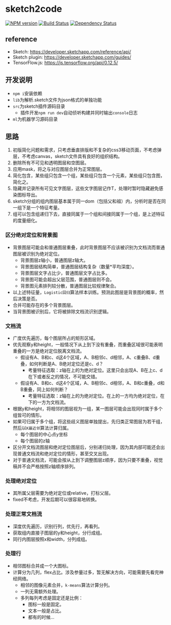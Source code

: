 # sketch2code

[![NPM version](https://badge.fury.io/js/sketch2code.png)](https://npmjs.org/package/sketch2code)
[![Build Status](https://travis-ci.org/army8735/sketch2code.svg?branch=master)](https://travis-ci.org/army8735/sketch2code)
[![Dependency Status](https://david-dm.org/army8735/sketch2code.png)](https://david-dm.org/army8735/sketch2code)

## reference
* Sketch: https://developer.sketchapp.com/reference/api/
* Sketch plugin: https://developer.sketchapp.com/guides/
* TensorFlow.js: https://js.tensorflow.org/api/0.12.5/

## 开发说明
* `npm i`安装依赖
* `lib`为解析.sketch文件为json格式的单独功能
* `src`为sketch插件源码目录
  * 插件开发`npm run dev`自动侦听构建并同时输出`console`日志
* `ml`为机器学习源码目录

## 思路

1. 初版简化问题和需求，只考虑垂直排版和不复杂的css3移动页面，不考虑弹层，不考虑canvas，sketch文件具有良好的组织结构。
2. 删除所有不可见和透明图层和空图层。
3. 应用mask，将之与对应图层合并为正常图层。
4. 简化包含，某些组只包含一个组，某些组只包含一个元素，某些组只包含图，简化之。
5. 隐藏并记录所有可见文字图层，这些文字图层记作T，处理时暂时隐藏避免感染图标导出。
6. sketch分组的组内图层基本属于同一dom（包括父和祖）内，分析时是否在同一组下是一个特征考量。
7. 组可以包含组递归下去，直接同属于一个组和间接同属于一个组，是上述特征的度量细化。

### 区分绝对定位和背景图
* 背景图层可能会和普通图层重叠，此时背景图层不应该被识别为文档流而普通图层被识别为绝对定位。
  * 背景图层z轴小，普通图层z轴大。
  * 背景图层结构简单，普通图层结构复杂（数量*平均深度）。
  * 背景图层文字占比少，普通图层文字占比多。
  * 背景图可能会超出父层范围，普通图层则不会。
  * 背景图元素排列较分散，普通图层比较规律聚合。
* 以上述特征量，`Logistic回归`算法样本训练。预测此图层是背景图的概率，然后决策是否。
* 合并可能存在的多个背景图层。
* 当背景图被识别后，它将被排除文档流识别逻辑。

### 文档流
* 广度优先遍历，每个图层所占的矩形区域。
* 优先观察y和height，一般情况下从上到下没有重叠，而重叠区域很可能表明重叠的一方是绝对定位脱离文档流。
  * 假设有A、B和c、d这4个区域，A、B相邻c、d相邻，A、c重叠B、d重叠，如何判断是A、B绝对定位还是c、d？
    * 考量特征选取：z轴在上的为绝对定位。这里只会出现A、B在上c、d在下或者反之的情况，不可能交错。
  * 假设有A、B和c、d这4个区域，A、B相邻c、d相邻，A、B和c重叠，d和B重叠，同上如何判断？
    * 考量特征选取：z轴在上的为绝对定位。在上的一方均为绝对定位，在下的一方为文档流。
* 根据y和height，将相邻的图层视为一组，某一图层可能会出现同时属于多个组皆可的情形。
* 如果可归属于多个组，将这些歧义图层单独提出，先归类正常图层为若干组，然后以`K最近邻`算法计算归属。
  * 每个图层的中心点y坐标
  * 每个图层的z轴
* 区分开文档流图层和绝对定位图层后，分别递归处理，因为其内部可能还会出现普通文档流和绝对定位的情形，甚至交叉出现。
* 对于普通文档流，可能会按从上到下调整图层z顺序，因为只要不重叠，视觉稿并不会严格按照z轴顺序排列。

### 处理绝对定位
* 其所属父层需要为绝对定位或relative，打标父层。
* fixed不考虑，开发后期可以很容易地转换。

### 处理正常文档流
* 深度优先遍历，识别行列，优先行，再看列。
* 获取组内直接子图层的y和height，分行成组。
* 同行内图层按照x和width，分列成组。

### 处理行
* 相邻图标合并成一个大图标。
* 计算分为几列，flex占比。涉及参量过多，暂无解决方向，可能需要先看完神经网络。
  * 相邻的图像元素合并，`k-means`算法计算分列。
  * 一列无需额外处理。
  * 多列每列考虑是固定还是比例：
    * 图标一般是固定。
    * 文本一般是占比。
    * 都有的时候...
